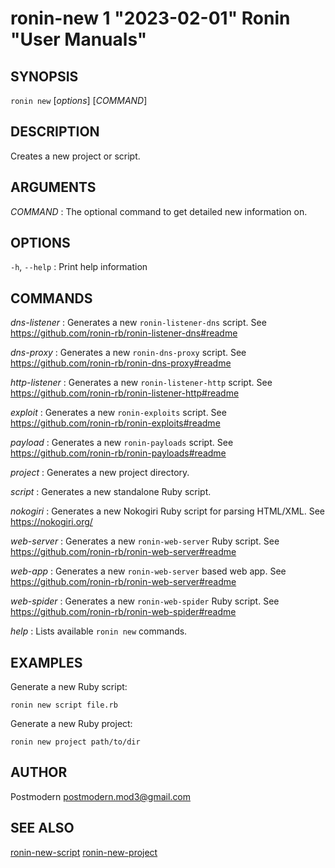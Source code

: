 # ronin-new 1 "2023-02-01" Ronin "User Manuals"

## SYNOPSIS

`ronin new` [*options*] [*COMMAND*]

## DESCRIPTION

Creates a new project or script.

## ARGUMENTS

*COMMAND*
: The optional command to get detailed new information on.

## OPTIONS

`-h`, `--help`
: Print help information

## COMMANDS

*dns-listener*
: Generates a new `ronin-listener-dns` script.
  See https://github.com/ronin-rb/ronin-listener-dns#readme

*dns-proxy*
: Generates a new `ronin-dns-proxy` script.
  See https://github.com/ronin-rb/ronin-dns-proxy#readme

*http-listener*
: Generates a new `ronin-listener-http` script.
  See https://github.com/ronin-rb/ronin-listener-http#readme

*exploit*
: Generates a new `ronin-exploits` script.
  See https://github.com/ronin-rb/ronin-exploits#readme

*payload*
: Generates a new `ronin-payloads` script.
  See https://github.com/ronin-rb/ronin-payloads#readme

*project*
: Generates a new project directory.

*script*
: Generates a new standalone Ruby script.

*nokogiri*
: Generates a new Nokogiri Ruby script for parsing HTML/XML.
  See https://nokogiri.org/

*web-server*
: Generates a new `ronin-web-server` Ruby script.
  See https://github.com/ronin-rb/ronin-web-server#readme

*web-app*
: Generates a new `ronin-web-server` based web app.
  See https://github.com/ronin-rb/ronin-web-server#readme

*web-spider*
: Generates a new `ronin-web-spider` Ruby script.
  See https://github.com/ronin-rb/ronin-web-spider#readme

*help*
: Lists available `ronin new` commands.

## EXAMPLES

Generate a new Ruby script:

    ronin new script file.rb

Generate a new Ruby project:

    ronin new project path/to/dir

## AUTHOR

Postmodern <postmodern.mod3@gmail.com>

## SEE ALSO

[ronin-new-script](ronin-new-script.1.md) [ronin-new-project](ronin-new-project.1.md)
